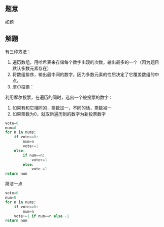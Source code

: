## 题意

如题

## 解题

有三种方法：
1. 遍历数组，用哈希表来存储每个数字出现的次数，输出最多的一个（因为题目默认多数元素存在）
2. 将数组排序，输出最中间的数字，因为多数元素的性质决定了它覆盖数组的中点。
3. 摩尔投票：

利用摩尔投票，在遍历的同时，选出一个被投票的数字：
1. 如果有和它相同的，票数加一，不同的话，票数减一
2. 如果票数为0，就取新遍历到的数字为新投票数字

```python
vote=0
num=0
for n in nums:
	if vote==0:
		num=n 
		vote+=1
	else:
		if num==n:
			vote+=1
		else:
			vote-=1
return num
```

简洁一点
```python
vote=0
num=0
for n in nums:
	if vote==0:
		num=n 
	vote+=1 if num==n else -1
return num
```